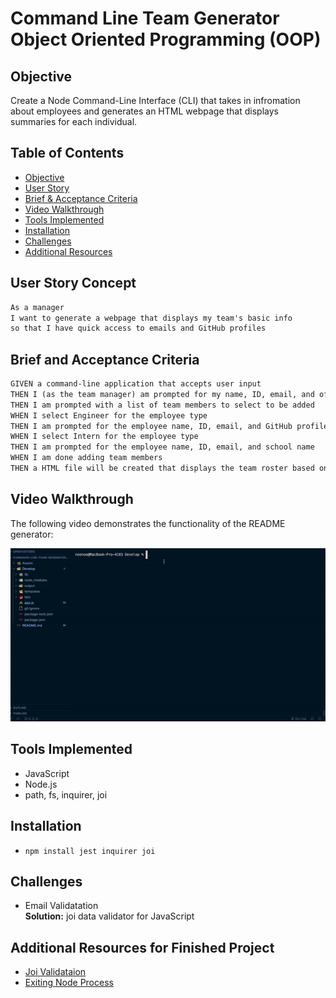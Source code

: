 # Command Line Team Generator Object Oriented Programming (OOP)

## Objective

Create a Node Command-Line Interface (CLI) that takes in infromation about employees and generates an HTML webpage that displays summaries for each individual.

## Table of Contents

* [Objective](#objective)
* [User Story](#user-story-concept)
* [Brief & Acceptance Criteria](#brief-and-acceptance-criteria)
* [Video Walkthrough](#video-walkthrough)
* [Tools Implemented](#tools-implemented)
* [Installation](#installation)
* [Challenges](#challenges)
* [Additional Resources](#additional-resources-for-finished-project)

## User Story Concept

```md
As a manager
I want to generate a webpage that displays my team's basic info
so that I have quick access to emails and GitHub profiles
```

## Brief and Acceptance Criteria

```md
GIVEN a command-line application that accepts user input
THEN I (as the team manager) am prompted for my name, ID, email, and office number
THEN I am prompted with a list of team members to select to be added
WHEN I select Engineer for the employee type 
THEN I am prompted for the employee name, ID, email, and GitHub profile
WHEN I select Intern for the employee type
THEN I am prompted for the employee name, ID, email, and school name
WHEN I am done adding team members
THEN a HTML file will be created that displays the team roster based on the information provided
```

## Video Walkthrough

The following video demonstrates the functionality of the README generator:

![Command Line Team Generator Demo](./Assets/demo.gif)


## Tools Implemented

* JavaScript
* Node.js
* path, fs, inquirer, joi

## Installation

* `npm install jest inquirer joi`

## Challenges

* Email Validatation <br>
    **Solution:** joi data validator for JavaScript

## Additional Resources for Finished Project

* [Joi Validataion](https://joi.dev/api/?v=17.3.0)
* [Exiting Node Process](https://nodejs.dev/learn/how-to-exit-from-a-nodejs-program)
